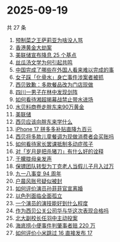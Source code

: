 # 2025-09-19

共 27 条

<!-- BEGIN ZHIHUSEARCH -->
<!-- 最后更新时间 Fri Sep 19 2025 15:16:16 GMT+0800 (China Standard Time) -->

1. [预制菜之王萨莉亚为啥没人骂](https://www.zhihu.com/search?q=%E9%A2%84%E5%88%B6%E8%8F%9C%E4%B9%8B%E7%8E%8B%E8%90%A8%E8%8E%89%E4%BA%9A%E4%B8%BA%E5%95%A5%E6%B2%A1%E4%BA%BA%E9%AA%82)
1. [香港黄金大劫案](https://www.zhihu.com/search?q=%E9%A6%99%E6%B8%AF%E9%BB%84%E9%87%91%E5%A4%A7%E5%8A%AB%E6%A1%88)
1. [美联储宣布降息 25 个基点](https://www.zhihu.com/search?q=%E7%BE%8E%E8%81%94%E5%82%A8%E5%AE%A3%E5%B8%83%E9%99%8D%E6%81%AF%2025%20%E4%B8%AA%E5%9F%BA%E7%82%B9)
1. [丝瓜汤文学为何引起共鸣](https://www.zhihu.com/search?q=%E4%B8%9D%E7%93%9C%E6%B1%A4%E6%96%87%E5%AD%A6%E4%B8%BA%E4%BD%95%E5%BC%95%E8%B5%B7%E5%85%B1%E9%B8%A3)
1. [中国完成了哪些在外国人看来难以完成的事](https://www.zhihu.com/search?q=%E4%B8%AD%E5%9B%BD%E5%AE%8C%E6%88%90%E4%BA%86%E5%93%AA%E4%BA%9B%E5%9C%A8%E5%A4%96%E5%9B%BD%E4%BA%BA%E7%9C%8B%E6%9D%A5%E9%9A%BE%E4%BB%A5%E5%AE%8C%E6%88%90%E7%9A%84%E4%BA%8B)
1. [女子踩「化骨水」身亡事件涉案者被抓](https://www.zhihu.com/search?q=%E5%A5%B3%E5%AD%90%E8%B8%A9%E3%80%8C%E5%8C%96%E9%AA%A8%E6%B0%B4%E3%80%8D%E8%BA%AB%E4%BA%A1%E4%BA%8B%E4%BB%B6%E6%B6%89%E6%A1%88%E8%80%85%E8%A2%AB%E6%8A%93)
1. [西贝致歉：多款餐品改为门店现做](https://www.zhihu.com/search?q=%E8%A5%BF%E8%B4%9D%E8%87%B4%E6%AD%89%EF%BC%9A%E5%A4%9A%E6%AC%BE%E9%A4%90%E5%93%81%E6%94%B9%E4%B8%BA%E9%97%A8%E5%BA%97%E7%8E%B0%E5%81%9A)
1. [四川一男子在林中发现剑阵](https://www.zhihu.com/search?q=%E5%9B%9B%E5%B7%9D%E4%B8%80%E7%94%B7%E5%AD%90%E5%9C%A8%E6%9E%97%E4%B8%AD%E5%8F%91%E7%8E%B0%E5%89%91%E9%98%B5)
1. [如何看待湘超揭幕战禁止带水进场](https://www.zhihu.com/search?q=%E5%A6%82%E4%BD%95%E7%9C%8B%E5%BE%85%E6%B9%98%E8%B6%85%E6%8F%AD%E5%B9%95%E6%88%98%E7%A6%81%E6%AD%A2%E5%B8%A6%E6%B0%B4%E8%BF%9B%E5%9C%BA)
1. [水贝料商卷走胖东来90万黄金](https://www.zhihu.com/search?q=%E6%B0%B4%E8%B4%9D%E6%96%99%E5%95%86%E5%8D%B7%E8%B5%B0%E8%83%96%E4%B8%9C%E6%9D%A590%E4%B8%87%E9%BB%84%E9%87%91)
1. [美联储](https://www.zhihu.com/search?q=%E7%BE%8E%E8%81%94%E5%82%A8)
1. [西贝应该向胖东来学什么](https://www.zhihu.com/search?q=%E8%A5%BF%E8%B4%9D%E5%BA%94%E8%AF%A5%E5%90%91%E8%83%96%E4%B8%9C%E6%9D%A5%E5%AD%A6%E4%BB%80%E4%B9%88)
1. [iPhone 17 拼多多补贴直降九百元](https://www.zhihu.com/search?q=iPhone%2017%20%E6%8B%BC%E5%A4%9A%E5%A4%9A%E8%A1%A5%E8%B4%B4%E7%9B%B4%E9%99%8D%E4%B9%9D%E7%99%BE%E5%85%83)
1. [西贝将多款儿童餐调为现做消费者会买账吗](https://www.zhihu.com/search?q=%E8%A5%BF%E8%B4%9D%E5%B0%86%E5%A4%9A%E6%AC%BE%E5%84%BF%E7%AB%A5%E9%A4%90%E8%B0%83%E4%B8%BA%E7%8E%B0%E5%81%9A%E6%B6%88%E8%B4%B9%E8%80%85%E4%BC%9A%E4%B9%B0%E8%B4%A6%E5%90%97)
1. [如何看待家长罢课抵制多动症孩子](https://www.zhihu.com/search?q=%E5%A6%82%E4%BD%95%E7%9C%8B%E5%BE%85%E5%AE%B6%E9%95%BF%E7%BD%A2%E8%AF%BE%E6%8A%B5%E5%88%B6%E5%A4%9A%E5%8A%A8%E7%97%87%E5%AD%A9%E5%AD%90)
1. [对「岁月是把杀猪刀」有什么好的诠释](https://www.zhihu.com/search?q=%E5%AF%B9%E3%80%8C%E5%B2%81%E6%9C%88%E6%98%AF%E6%8A%8A%E6%9D%80%E7%8C%AA%E5%88%80%E3%80%8D%E6%9C%89%E4%BB%80%E4%B9%88%E5%A5%BD%E7%9A%84%E8%AF%A0%E9%87%8A)
1. [于朦胧母亲发声](https://www.zhihu.com/search?q=%E4%BA%8E%E6%9C%A6%E8%83%A7%E6%AF%8D%E4%BA%B2%E5%8F%91%E5%A3%B0)
1. [保镖团队转型为丁克老人当假儿子月入过万](https://www.zhihu.com/search?q=%E4%BF%9D%E9%95%96%E5%9B%A2%E9%98%9F%E8%BD%AC%E5%9E%8B%E4%B8%BA%E4%B8%81%E5%85%8B%E8%80%81%E4%BA%BA%E5%BD%93%E5%81%87%E5%84%BF%E5%AD%90%E6%9C%88%E5%85%A5%E8%BF%87%E4%B8%87)
1. [九一八事变 94 周年](https://www.zhihu.com/search?q=%E4%B9%9D%E4%B8%80%E5%85%AB%E4%BA%8B%E5%8F%98%2094%20%E5%91%A8%E5%B9%B4)
1. [户晨风账号疑似被封](https://www.zhihu.com/search?q=%E6%88%B7%E6%99%A8%E9%A3%8E%E8%B4%A6%E5%8F%B7%E7%96%91%E4%BC%BC%E8%A2%AB%E5%B0%81)
1. [如何评价演员孙菲菲官宣离婚](https://www.zhihu.com/search?q=%E5%A6%82%E4%BD%95%E8%AF%84%E4%BB%B7%E6%BC%94%E5%91%98%E5%AD%99%E8%8F%B2%E8%8F%B2%E5%AE%98%E5%AE%A3%E7%A6%BB%E5%A9%9A)
1. [以色列面临全面孤立](https://www.zhihu.com/search?q=%E4%BB%A5%E8%89%B2%E5%88%97%E9%9D%A2%E4%B8%B4%E5%85%A8%E9%9D%A2%E5%AD%A4%E7%AB%8B)
1. [一个演员的演技能好到什么程度](https://www.zhihu.com/search?q=%E4%B8%80%E4%B8%AA%E6%BC%94%E5%91%98%E7%9A%84%E6%BC%94%E6%8A%80%E8%83%BD%E5%A5%BD%E5%88%B0%E4%BB%80%E4%B9%88%E7%A8%8B%E5%BA%A6)
1. [作为西贝公关公司华与华这次表现合格吗](https://www.zhihu.com/search?q=%E4%BD%9C%E4%B8%BA%E8%A5%BF%E8%B4%9D%E5%85%AC%E5%85%B3%E5%85%AC%E5%8F%B8%E5%8D%8E%E4%B8%8E%E5%8D%8E%E8%BF%99%E6%AC%A1%E8%A1%A8%E7%8E%B0%E5%90%88%E6%A0%BC%E5%90%97)
1. [北大副校长任羽中主动投案](https://www.zhihu.com/search?q=%E5%8C%97%E5%A4%A7%E5%89%AF%E6%A0%A1%E9%95%BF%E4%BB%BB%E7%BE%BD%E4%B8%AD%E4%B8%BB%E5%8A%A8%E6%8A%95%E6%A1%88)
1. [海底捞小便事件判肇事者赔 220 万](https://www.zhihu.com/search?q=%E6%B5%B7%E5%BA%95%E6%8D%9E%E5%B0%8F%E4%BE%BF%E4%BA%8B%E4%BB%B6%E5%88%A4%E8%82%87%E4%BA%8B%E8%80%85%E8%B5%94%20220%20%E4%B8%87)
1. [如何评价小米跳过 16 直接发布 17](https://www.zhihu.com/search?q=%E5%A6%82%E4%BD%95%E8%AF%84%E4%BB%B7%E5%B0%8F%E7%B1%B3%E8%B7%B3%E8%BF%87%2016%20%E7%9B%B4%E6%8E%A5%E5%8F%91%E5%B8%83%2017)

<!-- END ZHIHUSEARCH -->
